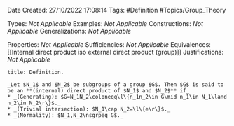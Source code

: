 <div class="topSpace"></div>

Date Created: 27/10/2022 17:08:14
Tags: #Definition #Topics/Group_Theory

Types: _Not Applicable_
Examples: _Not Applicable_
Constructions: _Not Applicable_
Generalizations: _Not Applicable_

Properties: _Not Applicable_
Sufficiencies: _Not Applicable_
Equivalences: [[Internal direct product iso external direct product (group)]]
Justifications: _Not Applicable_

``` ad-Definition
title: Definition.

_Let $N_1$ and $N_2$ be subgroups of a group $G$. Then $G$ is said to be an **(internal) direct product of $N_1$ and $N_2$** if_
* _(Generating): $G=N_1N_2\coloneqq\l\{n_1n_2\in G\mid n_1\in N_1\land n_2\in N_2\r\}$._
* _(Trivial intersection): $N_1\cap N_2=\l\{e\r\}$._
* _(Normality): $N_1,N_2\nsgrpeq G$._

```
